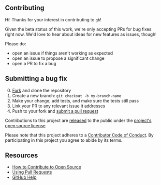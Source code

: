## Contributing

[fork]: https://github.com/cli/cli/fork
[pr]: https://github.com/cli/cli/compare
[code-of-conduct]: CODE_OF_CONDUCT.md

Hi! Thanks for your interest in contributing to `gh`!

Given the beta status of this work, we're only accepting PRs for bug fixes right now. We'd love to
hear about ideas for new features as issues, though!

Please do:

* open an issue if things aren't working as expected
* open an issue to propose a significant change
* open a PR to fix a bug

## Submitting a bug fix

0. [Fork][fork] and clone the repository
0. Create a new branch: `git checkout -b my-branch-name`
0. Make your change, add tests, and make sure the tests still pass
0. Link your PR to any relevant issue it addresses
0. Push to your fork and [submit a pull request][pr]

Contributions to this project are [released](https://help.github.com/articles/github-terms-of-service/#6-contributions-under-repository-license) to the public under the [project's open source license](LICENSE.md).

Please note that this project adheres to a [Contributor Code of Conduct][code-of-conduct]. By participating in this project you agree to abide by its terms.

## Resources

- [How to Contribute to Open Source](https://opensource.guide/how-to-contribute/)
- [Using Pull Requests](https://help.github.com/articles/about-pull-requests/)
- [GitHub Help](https://help.github.com)
